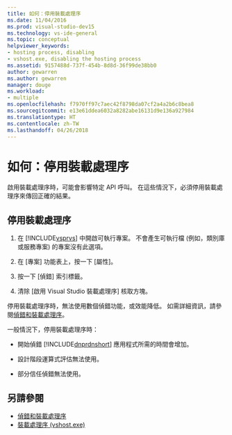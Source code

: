 ```yaml
---
title: 如何：停用裝載處理序
ms.date: 11/04/2016
ms.prod: visual-studio-dev15
ms.technology: vs-ide-general
ms.topic: conceptual
helpviewer_keywords:
- hosting process, disabling
- vshost.exe, disabling the hosting process
ms.assetid: 9157488d-737f-454b-8d8d-36f99de38bb0
author: gewarren
ms.author: gewarren
manager: douge
ms.workload:
- multiple
ms.openlocfilehash: f7970ff97c7aec42f8798da07cf2a4a2b6c8bea8
ms.sourcegitcommit: e13e61ddea6032a8282abe16131d9e136a927984
ms.translationtype: HT
ms.contentlocale: zh-TW
ms.lasthandoff: 04/26/2018
---
```

# <a name="how-to-disable-the-hosting-process"></a>如何：停用裝載處理序

啟用裝載處理序時，可能會影響特定 API 呼叫。 在這些情況下，必須停用裝載處理序來傳回正確的結果。

## <a name="to-disable-the-hosting-process"></a>停用裝載處理序

1.  在 [!INCLUDE[vsprvs](../code-quality/includes/vsprvs_md.md)] 中開啟可執行專案。 不會產生可執行檔 (例如，類別庫或服務專案) 的專案沒有此選項。

2.  在 [專案] 功能表上，按一下 [屬性]。

3.  按一下 [偵錯] 索引標籤。

4.  清除 [啟用 Visual Studio 裝載處理序] 核取方塊。

 停用裝載處理序時，無法使用數個偵錯功能，或效能降低。 如需詳細資訊，請參閱[偵錯和裝載處理序](../debugger/debugging-and-the-hosting-process.md)。

 一般情況下，停用裝載處理序時：

-   開始偵錯 [!INCLUDE[dnprdnshort](../code-quality/includes/dnprdnshort_md.md)] 應用程式所需的時間會增加。

-   設計階段運算式評估無法使用。

-   部分信任偵錯無法使用。

## <a name="see-also"></a>另請參閱

- [偵錯和裝載處理序](../debugger/debugging-and-the-hosting-process.md)
- [裝載處理序 (vshost.exe)](../ide/hosting-process-vshost-exe.md)